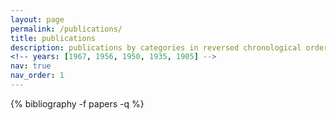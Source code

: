 ```yaml
---
layout: page
permalink: /publications/
title: publications
description: publications by categories in reversed chronological order. generated by jekyll-scholar.
<!-- years: [1967, 1956, 1950, 1935, 1905] -->
nav: true
nav_order: 1
---
```

<!-- _pages/publications.md -->
<div class="publications">
{% bibliography -f papers -q %}
<!-- {%- for y in page.years %}
#  <h2 class="year">{{y}}</h2>
#  {% bibliography -f papers -q @*[year={{y}}]* %}
#{% endfor %} -->

</div>
